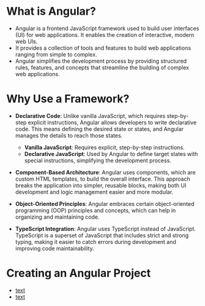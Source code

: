 # What is Angular?

- Angular is a frontend JavaScript framework used to build user interfaces (UI) for web applications. It enables the creation of interactive, modern web UIs.
- It provides a collection of tools and features to build web applications ranging from simple to complex.
- Angular simplifies the development process by providing structured rules, features, and concepts that streamline the building of complex web applications.

# Why Use a Framework?

- **Declarative Code**: Unlike vanilla JavaScript, which requires step-by-step explicit instructions, Angular allows developers to write declarative code. This means defining the desired state or states, and Angular manages the details to reach those states.

  - **Vanilla JavaScript**: Requires explicit, step-by-step instructions.
  - **Declarative JavaScript**: Used by Angular to define target states with special instructions, simplifying the development process.

- **Component-Based Architecture**: Angular uses components, which are custom HTML templates, to build the overall interface. This approach breaks the application into simpler, reusable blocks, making both UI development and logic management easier and more modular.

- **Object-Oriented Principles**: Angular embraces certain object-oriented programming (OOP) principles and concepts, which can help in organizing and maintaining code.

- **TypeScript Integration**: Angular uses TypeScript instead of JavaScript. TypeScript is a superset of JavaScript that includes strict and strong typing, making it easier to catch errors during development and improving code maintainability.

# Creating an Angular Project

- [text](https://angular.dev/tools/cli)
- [text](https://nodejs.org/en)
